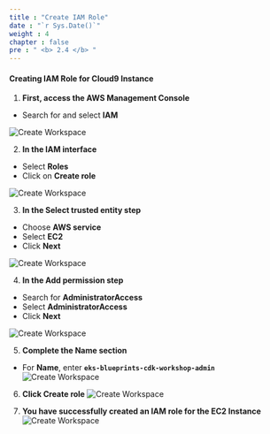 ```yaml
---
title : "Create IAM Role"  
date : "`r Sys.Date()`"  
weight : 4  
chapter : false  
pre : " <b> 2.4 </b> "
---
```


#### Creating IAM Role for Cloud9 Instance

1.  **First, access the AWS Management Console**
    
*   Search for and select **IAM**
    
![Create Workspace](/images/2-prerequiste/2.4-createrole/001-createrole.png?featherlight=false&width=90pc)
    
2.  **In the IAM interface**
    
*   Select **Roles**
*   Click on **Create role**
    
![Create Workspace](/images/2-prerequiste/2.4-createrole/002-createrole.png?featherlight=false&width=90pc)
    
3.  **In the Select trusted entity step**
    
*   Choose **AWS service**
*   Select **EC2**
*   Click **Next**
    
![Create Workspace](/images/2-prerequiste/2.4-createrole/003-createrole.png?featherlight=false&width=90pc)
    
4.  **In the Add permission step**
    
*   Search for **AdministratorAccess**
*   Select **AdministratorAccess**
*   Click **Next**
    
![Create Workspace](/images/2-prerequiste/2.4-createrole/004-createrole.png?featherlight=false&width=90pc)
    
5.  **Complete the Name section**
*   For **Name**, enter **`eks-blueprints-cdk-workshop-admin`**
![Create Workspace](/images/2-prerequiste/2.4-createrole/005-createrole.png?featherlight=false&width=90pc)
    
6.  **Click Create role**
![Create Workspace](/images/2-prerequiste/2.4-createrole/006-createrole.png?featherlight=false&width=90pc)
    
7.  **You have successfully created an IAM role for the EC2 Instance**
![Create Workspace](/images/2-prerequiste/2.4-createrole/007-createrole.png?featherlight=false&width=90pc)